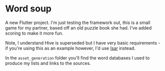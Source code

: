 # Word soup

A new Flutter project. I'm just testing the framework out, this is a small game for my partner, based off an old puzzle book she had. I've added scoring to make it more fun.

Note, I understand Hive is superseded but I have very basic requirements - if you're using this as an example however, I'd use [Isar](https://pub.dev/packages/isar) instead.

In the `asset_generation` folder you'll find the word databases I used to produce my lists and links to the sources.